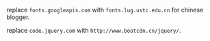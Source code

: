 replace `fonts.googleapis.com` with `fonts.lug.ustc.edu.cn` for chinese blogger.

replace `code.jquery.com` with `http://www.bootcdn.cn/jquery/`.
